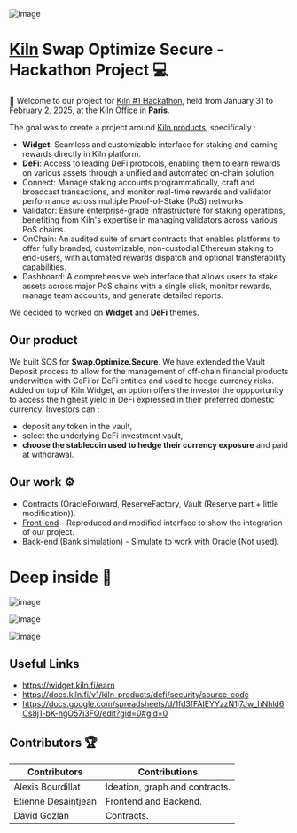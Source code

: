 ![image](https://github.com/user-attachments/assets/1108f412-2f26-4e40-8347-80d8bf38f2f0)
# [Kiln](https://www.kiln.fi/) Swap Optimize Secure - Hackathon Project 💻


👋 Welcome to our project for [Kiln #1 Hackathon](https://www.kiln.fi/kiln-hackathon), held from January 31 to February 2, 2025, at the Kiln Office in **Paris**.

The goal was to create a project around [Kiln products](https://pitch.com/v/kilns-first-hackathon-welcome-j9hhy7/bbc26246-cd72-4ee3-83a7-19a8cec75c99), specifically :
- **Widget**: Seamless and customizable interface for staking and earning rewards directly in Kiln platform. 
- **DeFi**: Access to leading DeFi protocols, enabling them to earn rewards on various assets through a unified and automated on-chain solution
- Connect: Manage staking accounts programmatically, craft and broadcast transactions, and monitor real-time rewards and validator performance across multiple Proof-of-Stake (PoS) networks
- Validator: Ensure enterprise-grade infrastructure for staking operations, benefiting from Kiln's expertise in managing validators across various PoS chains.
- OnChain: An audited suite of smart contracts that enables platforms to offer fully branded, customizable, non-custodial Ethereum staking to end-users, with automated rewards dispatch and optional transferability capabilities.
- Dashboard: A comprehensive web interface that allows users to stake assets across major PoS chains with a single click, monitor rewards, manage team accounts, and generate detailed reports.

We decided to worked on **Widget** and **DeFi** themes.

## Our product
We built SOS for **Swap.Optimize.Secure**. We have extended the Vault Deposit process to allow for the management of off-chain financial products underwitten with CeFi or DeFi entities and used to hedge currency risks.
Added on top of Kiln Widget, an option offers the investor the oppportunity to access the highest yield in DeFi expressed in their preferred domestic currency.
Investors can :
- deposit any token in the vault,
- select the underlying DeFi investment vault,
- **choose the stablecoin used to hedge their currency exposure** and paid at withdrawal.

## Our work ⚙️
- Contracts (OracleForward, ReserveFactory, Vault (Reserve part + little modification)).
- [Front-end](https://davphla.github.io/kiln-sos/) - Reproduced and modified interface to show the integration of our project.
- Back-end (Bank simulation) - Simulate to work with Oracle (Not used).

# Deep inside 🚀

![image](https://github.com/user-attachments/assets/61875ce8-fd48-4852-8f28-6193145d5a01)

![image](https://github.com/user-attachments/assets/9b0f82cb-a39a-45d5-91c5-10c4552c2a0b)

![image](https://github.com/user-attachments/assets/f6c492d8-fce3-4e9a-90a2-40b2d91d44ba)


## Useful Links
- https://widget.kiln.fi/earn
- https://docs.kiln.fi/v1/kiln-products/defi/security/source-code
- https://docs.google.com/spreadsheets/d/1fd3fFAIEYYzzN1j7Jw_hNhld6Cs8j1-bK-ngO57i3FQ/edit?gid=0#gid=0

## Contributors 🏆

| Contributors        | Contributions                     |
|---------------------|-----------------------------------|
| Alexis Bourdillat   | Ideation, graph and contracts.    |
| Etienne Desaintjean | Frontend and Backend.             |
| David Gozlan        | Contracts.                        |


